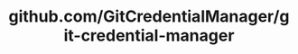 ---
layout: post
title: github.com/GitCredentialManager/git-credential-manager
categories: link
tags: [انگلیسی, گیت‌هاب, برنامه‌نویسی]
---